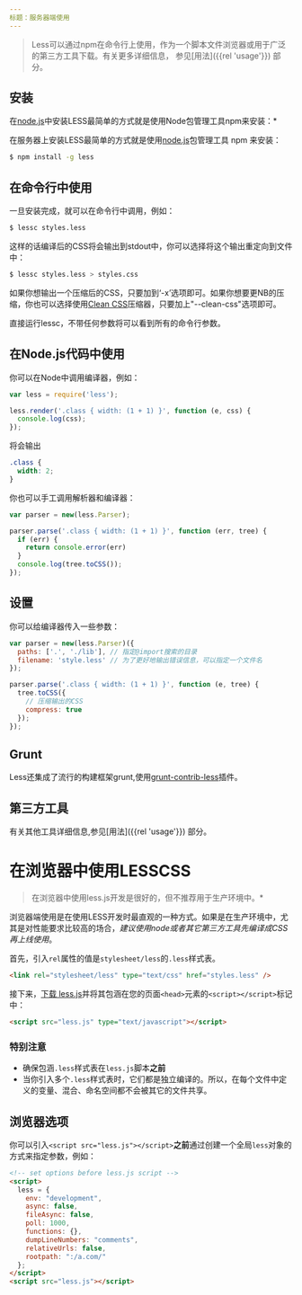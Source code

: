 ```yaml
---
标题：服务器端使用
---
```


> Less可以通过npm在命令行上使用，作为一个脚本文件浏览器或用于广泛的第三方工具下载。有关更多详细信息， 参见[用法]({{rel 'usage'}}) 部分。

## 安装

在[node.js](http://nodejs.org/)中安装LESS最简单的方式就是使用Node包管理工具npm来安装：*

在服务器上安装LESS最简单的方式就是使用[node.js](http://nodejs.org/)包管理工具 npm 来安装：

```bash
$ npm install -g less
```

## 在命令行中使用

一旦安装完成，就可以在命令行中调用，例如：

```bash
$ lessc styles.less
```

这样的话编译后的CSS将会输出到stdout中，你可以选择将这个输出重定向到文件中：

```bash
$ lessc styles.less > styles.css
```

如果你想输出一个压缩后的CSS，只要加到‘-x’选项即可。如果你想要更NB的压缩，你也可以选择使用[Clean CSS](https://github.com/GoalSmashers/clean-css)压缩器，只要加上"--clean-css"选项即可。

直接运行lessc，不带任何参数将可以看到所有的命令行参数。

## 在Node.js代码中使用 

你可以在Node中调用编译器，例如：

```js
var less = require('less');

less.render('.class { width: (1 + 1) }', function (e, css) {
  console.log(css);
});
```

将会输出

```css
.class {
  width: 2;
}
```

你也可以手工调用解析器和编译器：

```js
var parser = new(less.Parser);

parser.parse('.class { width: (1 + 1) }', function (err, tree) {
  if (err) {
    return console.error(err)
  }
  console.log(tree.toCSS());
});
```

## 设置

你可以给编译器传入一些参数：

```js
var parser = new(less.Parser)({
  paths: ['.', './lib'], // 指定@import搜索的目录
  filename: 'style.less' // 为了更好地输出错误信息，可以指定一个文件名
});

parser.parse('.class { width: (1 + 1) }', function (e, tree) {
  tree.toCSS({
    // 压缩输出的CSS
    compress: true
  });
});
```

## Grunt

Less还集成了流行的构建框架grunt,使用[grunt-contrib-less](https://github.com/gruntjs/grunt-contrib-less)插件。

## 第三方工具

有关其他工具详细信息,参见[用法]({{rel 'usage'}}) 部分。

# 在浏览器中使用LESSCSS

> 在浏览器中使用less.js开发是很好的，但不推荐用于生产环境中。*

浏览器端使用是在使用LESS开发时最直观的一种方式。如果是在生产环境中，尤其是对性能要求比较高的场合，_建议使用node或者其它第三方工具先编译成CSS再上线使用_。

首先，引入`rel`属性的值是`stylesheet/less`的`.less`样式表。

```html
<link rel="stylesheet/less" type="text/css" href="styles.less" />
```

接下来，[下载 less.js](https://github.com/less/less.js/archive/master.zip)并将其包涵在您的页面`<head>`元素的`<script></script>`标记中：

```html
<script src="less.js" type="text/javascript"></script>
```

### 特别注意

* 确保包涵`.less`样式表在`less.js`脚本**之前**
* 当你引入多个`.less`样式表时，它们都是独立编译的。所以，在每个文件中定义的变量、混合、命名空间都不会被其它的文件共享。

## 浏览器选项

你可以引入`<script src="less.js"></script>`**之前**通过创建一个全局`less`对象的方式来指定参数，例如：

``` html
<!-- set options before less.js script -->
<script>
  less = {
    env: "development",
    async: false,
    fileAsync: false,
    poll: 1000,
    functions: {},
    dumpLineNumbers: "comments",
    relativeUrls: false,
    rootpath: ":/a.com/"
  };
</script>
<script src="less.js"></script>
```

